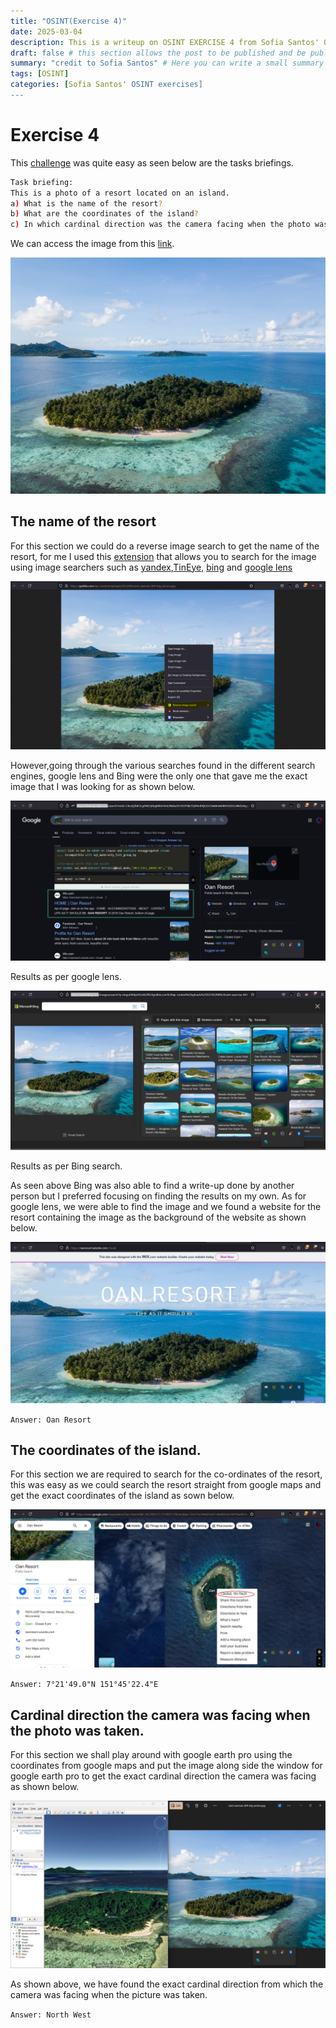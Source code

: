 ```yaml
---
title: "OSINT(Exercise 4)"
date: 2025-03-04
description: This is a writeup on OSINT EXERCISE 4 from Sofia Santos' OSINT analysis and exercises.
draft: false # this section allows the post to be published and be public, is it is set to true the post will not be published.
summary: "credit to Sofia Santos" # Here you can write a small summary of the post if needed
tags: [OSINT]
categories: [Sofia Santos' OSINT exercises]
---
```

# Exercise 4

This [challenge](https://gralhix.com/list-of-osint-exercises/osint-exercise-004/) was quite easy as seen below are the tasks briefings.

```bash
Task briefing: 
This is a photo of a resort located on an island. 
a) What is the name of the resort?
b) What are the coordinates of the island?
c) In which cardinal direction was the camera facing when the photo was taken?
```

We can access the image from this [link](https://gralhix.com/wp-content/uploads/2023/08/osint-exercise-004-big-picture.jpg).

![osint-exercise-004-big-picture.jpg](osint-exercise-004-big-picture.jpg)

## The name of the resort

For this section we could do a reverse image search to get the name of the resort, for me I used this [extension](https://reveye-reverse-image-search.en.softonic.com/chrome/extension) that allows you to search for the image using image searchers such as [yandex](https://yandex.com),[TinEye,](https://www.tineye.com) [bing](https://www.bing.com) and [google lens](https://www.google.com)

![image.png](image.png)

However,going through the various searches found in the different search engines, google lens and Bing were the only one that gave me the exact image that I was looking for as shown below.

![Results as per google lens.](image%201.png)

Results as per google lens.

![Results as per Bing search.](image%202.png)

Results as per Bing search.

As seen above Bing was also able to find a write-up done by another person but I preferred focusing on finding the results on my own. As for google lens, we were able to find the image and we found a website for the resort containing the image as the background of the website as shown below.

![image.png](image%203.png)

`Answer: Oan Resort`

## The coordinates of the island.

For this section we are required to search for the co-ordinates of the resort, this was easy as we could search the resort straight from google maps and get the exact coordinates of the island as sown below.

![image.png](image%204.png)

`Answer: 7°21'49.0"N 151°45'22.4"E` 

## Cardinal direction  the camera was facing when the photo was taken.

For this section we shall play around with google earth pro using the coordinates from google maps and put the image along side the window for google earth pro to get the exact cardinal direction the camera was facing as shown below.

![image.png](image%205.png)

As shown above, we have found the exact cardinal direction from which the camera was facing when the picture was taken.

`Answer: North West`